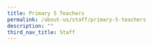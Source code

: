 ```yaml
---
title: Primary 5 Teachers
permalink: /about-us/staff/primary-5-teachers
description: ""
third_nav_title: Staff
---
```

